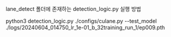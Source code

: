 lane_detect 폴더에 존재하는 detection_logic.py 실행 방법

python3 detection_logic.py ./configs/culane.py --test_model ./logs/20240604_014750_lr_1e-01_b_32training_run_1/ep009.pth 

